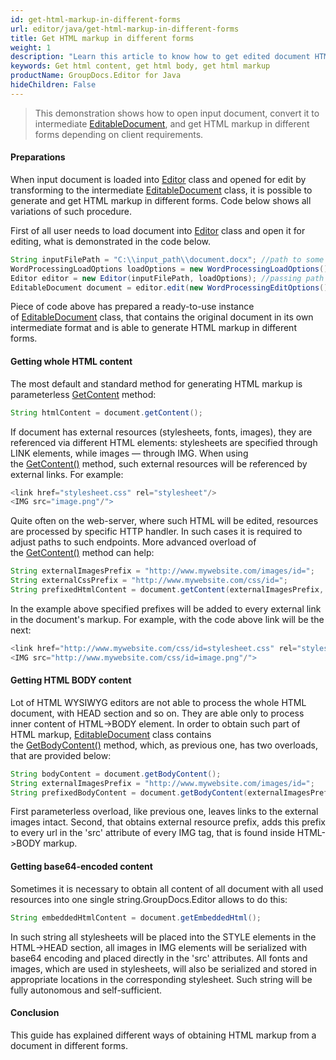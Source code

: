 ```yaml
---
id: get-html-markup-in-different-forms
url: editor/java/get-html-markup-in-different-forms
title: Get HTML markup in different forms
weight: 1
description: "Learn this article to know how to get edited document HTML markup - body without head tag, content in a raw and base64 form and other using GroupDocs.Editor for Java API."
keywords: Get html content, get html body, get html markup
productName: GroupDocs.Editor for Java
hideChildren: False
---
```

> This demonstration shows how to open input document, convert it to intermediate [EditableDocument](https://apireference.groupdocs.com/editor/java/com.groupdocs.editor/editabledocument), and get HTML markup in different forms depending on client requirements.

#### Preparations

When input document is loaded into [Editor](https://apireference.groupdocs.com/editor/java/com.groupdocs.editor/editor) class and opened for edit by transforming to the intermediate [EditableDocument](https://apireference.groupdocs.com/editor/java/com.groupdocs.editor/editabledocument) class, it is possible to generate and get HTML markup in different forms. Code below shows all variations of such procedure.

First of all user needs to load document into [Editor](https://apireference.groupdocs.com/editor/java/com.groupdocs.editor/editor) class and open it for editing, what is demonstrated in the code below.

```java
String inputFilePath = "C:\\input_path\\document.docx"; //path to some document
WordProcessingLoadOptions loadOptions = new WordProcessingLoadOptions();
Editor editor = new Editor(inputFilePath, loadOptions); //passing path and load options (via delegate) to the constructor
EditableDocument document = editor.edit(new WordProcessingEditOptions()); //opening document for editing with format-specific edit options

```

Piece of code above has prepared a ready-to-use instance of [EditableDocument](https://apireference.groupdocs.com/editor/java/com.groupdocs.editor/editabledocument) class, that contains the original document in its own intermediate format and is able to generate HTML markup in different forms.

#### Getting whole HTML content

The most default and standard method for generating HTML markup is parameterless [GetContent](https://apireference.groupdocs.com/editor/java/com.groupdocs.editor/editabledocument#getcontent()) method:

```java
String htmlContent = document.getContent();

```

If document has external resources (stylesheets, fonts, images), they are referenced via different HTML elements: stylesheets are specified through LINK elements, while images — through IMG. When using the [GetContent()](https://apireference.groupdocs.com/editor/java/com.groupdocs.editor/editabledocument#getcontent()) method, such external resources will be referenced by external links. For example:

```java
<link href="stylesheet.css" rel="stylesheet"/>
<IMG src="image.png"/"> 
```

Quite often on the web-server, where such HTML will be edited, resources are processed by specific HTTP handler. In such cases it is required to adjust paths to such endpoints. More advanced overload of the [GetContent()](https://apireference.groupdocs.com/editor/java/com.groupdocs.editor/editabledocument#getcontent()) method can help:

```java
String externalImagesPrefix = "http://www.mywebsite.com/images/id=";
String externalCssPrefix = "http://www.mywebsite.com/css/id=";
String prefixedHtmlContent = document.getContent(externalImagesPrefix, externalCssPrefix);
```

In the example above specified prefixes will be added to every external link in the document's markup. For example, with the code above link will be the next:

```java
<link href="http://www.mywebsite.com/css/id=stylesheet.css" rel="stylesheet"/>
<IMG src="http://www.mywebsite.com/css/id=image.png"/"> 
```

#### Getting HTML BODY content

Lot of HTML WYSIWYG editors are not able to process the whole HTML document, with HEAD section and so on. They are able only to process inner content of HTML->BODY element. In order to obtain such part of HTML markup, [EditableDocument](https://apireference.groupdocs.com/editor/java/com.groupdocs.editor/editabledocument) class contains the [GetBodyContent()](https://apireference.groupdocs.com/editor/java/com.groupdocs.editor/editabledocument#getcontent()) method, which, as previous one, has two overloads, that are provided below:

```java
String bodyContent = document.getBodyContent();
String externalImagesPrefix = "http://www.mywebsite.com/images/id=";
String prefixedBodyContent = document.getBodyContent(externalImagesPrefix); 
```

First parameterless overload, like previous one, leaves links to the external images intact. Second, that obtains external resource prefix, adds this prefix to every url in the 'src' attribute of every IMG tag, that is found inside HTML->BODY markup.

#### Getting base64-encoded content

Sometimes it is necessary to obtain all content of all document with all used resources into one single string.GroupDocs.Editor allows to do this:

```java
String embeddedHtmlContent = document.getEmbeddedHtml();
```

In such string all stylesheets will be placed into the STYLE elements in the HTML->HEAD section, all images in IMG elements will be serialized with base64 encoding and placed directly in the 'src' attributes. All fonts and images, which are used in stylesheets, will also be serialized and stored in appropriate locations in the corresponding stylesheet. Such string will be fully autonomous and self-sufficient.

#### Conclusion

This guide has explained different ways of obtaining HTML markup from a document in different forms.
